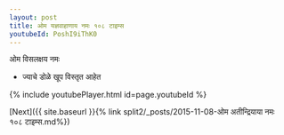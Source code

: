 ```yaml
---
layout: post
title: ओम यज्ञवाहाणाय नमः १०८ टाइम्स
youtubeId: PoshI9iThK0
---
```

 
 
 ओम विसलक्षय नमः  
 
 -  ज्याचे डोळे खूप विस्तृत आहेत 
 
  
 
  
 
 
 
 
 
 


{% include youtubePlayer.html id=page.youtubeId %}
 
[Next]({{ site.baseurl }}{% link  split2/_posts/2015-11-08-ओम अतीन्द्रियाया नमः १०८ टाइम्स.md%})
 
